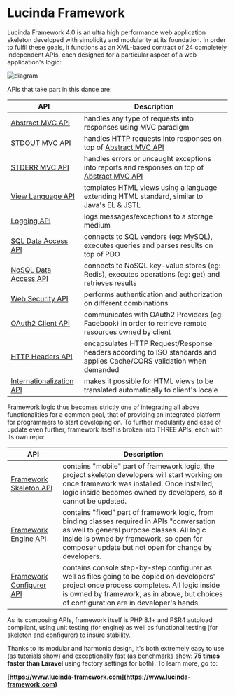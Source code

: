 # Lucinda Framework

Lucinda Framework 4.0 is an ultra high performance web application skeleton developed with simplicity and modularity at its foundation. In order to fulfil these goals, it functions as an XML-based contract of 24 completely independent APIs, each designed for a particular aspect of a web application's logic:

![diagram](https://www.lucinda-framework.com/lucinda-framework.svg)

APIs that take part in this dance are:

| API | Description |
| --- | --- |
| [Abstract MVC API](https://github.com/aherne/mvc) | handles any type of requests into responses using MVC paradigm |
| [STDOUT MVC API](https://github.com/aherne/php-servlets-api) | handles HTTP requests into responses on top of [Abstract MVC API](https://github.com/aherne/mvc) |
| [STDERR MVC API](https://github.com/aherne/errors-api) | handles errors or uncaught exceptions into reports and responses on top of [Abstract MVC API](https://github.com/aherne/mvc) |
| [View Language API](https://github.com/aherne/php-view-language-api) | templates HTML views using a language extending HTML standard, similar to Java's EL & JSTL |
| [Logging API](https://github.com/aherne/php-logging-api) | logs messages/exceptions to a storage medium |
| [SQL Data Access API](https://github.com/aherne/php-sql-data-access-api) | connects to SQL vendors (eg: MySQL), executes queries and parses results on top of PDO |
| [NoSQL Data Access API](https://github.com/aherne/php-nosql-data-access-api) | connects to NoSQL key-value stores (eg: Redis), executes operations (eg: get) and retrieves results |
| [Web Security API](https://github.com/aherne/php-security-api) | performs authentication and authorization on different combinations |
| [OAuth2 Client API](https://github.com/aherne/oauth2client) | communicates with OAuth2 Providers (eg: Facebook) in order to retrieve remote resources owned by client |
| [HTTP Headers API](https://github.com/aherne/headers-api) | encapsulates HTTP Request/Response headers according to ISO standards and applies Cache/CORS validation when demanded |
| [Internationalization API](https://github.com/aherne/php-internationalization-api) | makes it possible for HTML views to be translated automatically to client's locale |

Framework logic thus becomes strictly one of integrating all above functionalities for a common goal, that of providing an integrated platform for programmers to start developing on. To further modularity and ease of update even further, framework itself is broken into THREE APIs, each with its own repo:

| API | Description |
| --- | --- |
| [Framework Skeleton API](https://github.com/aherne/lucinda-framework) | contains  "mobile" part of framework logic, the project skeleton developers will start working on once framework was installed. Once installed, logic inside becomes owned by developers, so it cannot be updated. |
| [Framework Engine API](https://github.com/aherne/lucinda-framework-engine) | contains  "fixed" part of framework logic, from binding classes required in APIs "conversation as well to general purpose classes. All logic inside is owned by framework, so open for composer update but not open for change by developers. |
| [Framework Configurer API](https://github.com/aherne/lucinda-framework-configurer) | contains console step-by-step configurer as well as files going to be copied on developers' project once process completes. All logic inside is owned by framework, as in above, but choices of configuration are in developer's hands. |

As its composing APIs, framework itself is PHP 8.1+ and PSR4 autoload compliant, using unit testing (for engine) as well as functional testing (for skeleton and configurer) to insure stability.

Thanks to its modular and harmonic design, it's both extremely easy to use (as [tutorials](https://www.lucinda-framework.com/tutorials) show) and exceptionally fast (as [benchmarks](https://www.lucinda-framework.com/benchmarks) show: **75 times faster than Laravel** using factory settings for both). To learn more, go to:

**[https://www.lucinda-framework.com](https://www.lucinda-framework.com)**
